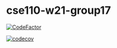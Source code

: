 # cse110-w21-group17

[![CodeFactor](https://www.codefactor.io/repository/github/rougeware/swift-lazy-containers/badge)](https://www.codefactor.io/repository/github/rougeware/swift-lazy-containers)

[![codecov](https://codecov.io/gh/ycyao216/cse110-w21-group17/branch/main/graph/badge.svg?token=KV8PUJD75C)](https://codecov.io/gh/ycyao216/cse110-w21-group17)